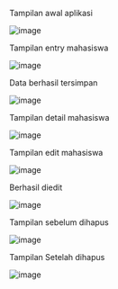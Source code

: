 Tampilan awal aplikasi 

![image](https://github.com/user-attachments/assets/98c2dc35-9b95-4d96-87d7-0fcb00eef2c0)

Tampilan entry mahasiswa

![image](https://github.com/user-attachments/assets/2ce36f08-c0c7-4cee-830b-f92cd9705ca2)

Data berhasil tersimpan

![image](https://github.com/user-attachments/assets/9d5f210b-ff0a-494d-9c37-cd7431736cd9)

Tampilan detail mahasiswa

![image](https://github.com/user-attachments/assets/7e95e44f-3641-4fbd-86ec-875927475264)

Tampilan edit mahasiswa

![image](https://github.com/user-attachments/assets/52674cde-6443-486e-9b0d-b4c2d97e7e39)

Berhasil diedit

![image](https://github.com/user-attachments/assets/e653fff1-75eb-45c7-945f-1665e2de06b0)

Tampilan sebelum dihapus

![image](https://github.com/user-attachments/assets/fcc4cf9b-836a-4589-ba47-1a6555c80ab4)

Tampilan Setelah dihapus

![image](https://github.com/user-attachments/assets/75874994-c770-41a2-9697-4ee845af2f23)
